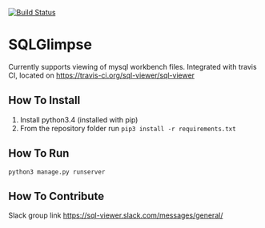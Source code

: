[![Build Status](https://travis-ci.org/sql-viewer/SQLGlimpse.svg?branch=master)](https://travis-ci.org/sql-viewer/SQLGlimpse)

# SQLGlimpse

Currently supports viewing of mysql workbench files. 
Integrated with travis CI, located on https://travis-ci.org/sql-viewer/sql-viewer

## How To Install

1. Install python3.4 (installed with pip)
2. From the repository folder run `pip3 install -r requirements.txt`

## How To Run

`python3 manage.py runserver`

## How To Contribute

Slack group link https://sql-viewer.slack.com/messages/general/
